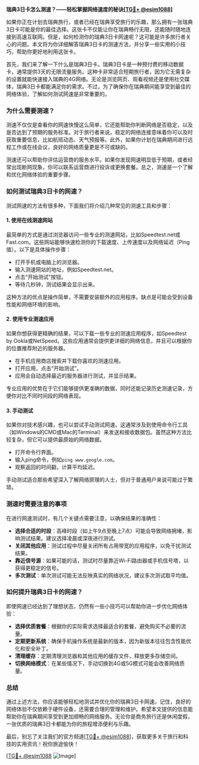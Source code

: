 **瑞典3日卡怎么测速？——轻松掌握网络速度的秘诀[[TG💪+ @esim1088](https://t.me/s/esim1088)]**

如果你正在计划去瑞典旅行，或者已经在瑞典享受旅行的乐趣，那么拥有一张瑞典3日卡可能是你的最佳选择。这张卡不仅能让你在瑞典畅行无阻，还能随时随地连接到高速互联网。但是，如何检测你的瑞典3日卡网速呢？这可能是许多旅行者关心的问题。本文将为你详细解答瑞典3日卡的测速方法，并分享一些实用的小技巧，帮助你更好地利用这张卡。

首先，我们来了解一下什么是瑞典3日卡。瑞典3日卡是一种预付费的移动数据卡，通常提供3天的无限流量服务。这种卡非常适合短期旅行者，因为它无需复杂的设置就能快速接入瑞典的4G网络。无论是浏览网页、观看视频还是使用社交媒体，瑞典3日卡都能满足你的需求。不过，为了确保你在瑞典期间能享受到最佳的网络体验，了解如何测试网速是非常重要的。

### **为什么需要测速？**

测速不仅仅是查看你的网速快慢这么简单，它还能帮助你判断网络是否稳定，以及是否达到了预期的服务标准。对于旅行者来说，稳定的网络连接意味着你可以及时获取重要信息，比如航班动态、天气预报等。此外，如果你计划在瑞典期间进行远程工作或在线会议，良好的网络质量更是不可或缺的。

测速还可以帮助你评估运营商的服务水平。如果你发现网速明显低于预期，或者经常出现断网现象，你可以联系运营商进行投诉或更换套餐。总之，测速是一个了解和优化网络体验的重要步骤。

### **如何测试瑞典3日卡的网速？**

测试网速的方法有很多种，下面我们将介绍几种常见的测速工具和步骤：

#### **1. 使用在线测速网站**

最简单的方式是通过浏览器访问一些专业的测速网站，比如Speedtest.net或Fast.com。这些网站能够快速检测你的下载速度、上传速度以及网络延迟（Ping值）。以下是具体操作步骤：

- 打开手机或电脑上的浏览器。
- 输入测速网站的地址，例如Speedtest.net。
- 点击“开始测试”按钮。
- 等待几秒钟，测试结果会显示出来。

这种方法的优点是操作简单，不需要安装额外的应用程序。缺点是可能会受到设备性能和网络环境的影响。

#### **2. 使用专业测速应用**

如果你想获得更精确的结果，可以下载一些专业的测速应用程序，如Speedtest by Ookla或NetSpeed。这些应用通常会提供更详细的网络信息，并且可以根据你的位置推荐附近的服务器。

- 在手机应用商店搜索并下载你喜欢的测速应用。
- 打开应用，点击“开始测试”。
- 应用会自动选择最近的服务器进行测试，并显示结果。

专业应用的优势在于它们能够提供更准确的数据，同时还能记录历史测速记录，方便你对比不同时间段的网络表现。

#### **3. 手动测试**

如果你对技术感兴趣，也可以尝试手动测试网速。这通常涉及到使用命令行工具（如Windows的CMD或Mac的Terminal）来发送和接收数据包。虽然这种方法比较复杂，但它可以提供最原始的网络数据。

- 打开命令行界面。
- 输入ping命令，例如`ping www.google.com`。
- 观察返回的时间戳，计算平均延迟。

手动测试适合那些希望深入了解网络原理的人士，但对于普通用户来说可能过于繁琐。

### **测速时需要注意的事项**

在进行网速测试时，有几个关键点需要注意，以确保结果的准确性：

- **选择合适的时段**：高峰时段（如上午9点至晚上7点）可能会导致网络拥堵，影响测试结果。建议选择凌晨或深夜进行测试。
- **关闭其他应用**：测试过程中尽量关闭所有占用带宽的应用程序，以免干扰测试结果。
- **靠近信号源**：如果可能的话，测试时尽量靠近Wi-Fi路由器或手机信号塔，以获得更稳定的信号。
- **多次测试**：单次测试可能无法反映真实的网络状况，建议多次测试取平均值。

### **如何提升瑞典3日卡的网速？**

即使网速已经达到了理想状态，仍然有一些小技巧可以帮助你进一步优化网络体验：

- **选择优质套餐**：根据你的实际需求选择最适合的套餐，避免购买不必要的流量。
- **定期更新系统**：确保手机操作系统是最新的版本，因为新版本往往包含性能优化和安全补丁。
- **清理缓存**：定期清理浏览器和其他应用的缓存文件，释放更多存储空间。
- **切换网络模式**：在某些情况下，手动切换到4G或5G模式可能会改善网络质量。

### **总结**

通过上述方法，你应该能够轻松地测试并优化你的瑞典3日卡网速。记住，良好的网络体验不仅依赖于硬件设备，还需要合理的管理和维护。希望本文提供的信息能帮助你在瑞典期间享受到更加顺畅的网络服务。无论你是商务旅行还是休闲度假，一张优质的瑞典3日卡都能为你的旅程增添便利与乐趣。

最后，别忘了关注我们的官方频道[[TG💪+ @esim1088](https://t.me/s/esim1088)]，获取更多关于旅行和科技的实用资讯！祝你旅途愉快！

[[TG💪+ @esim1088](https://t.me/s/esim1088) ![Image](https://i.postimg.cc/4NQfJmqS/Snipaste-2025-05-13-00-14-12.png)]